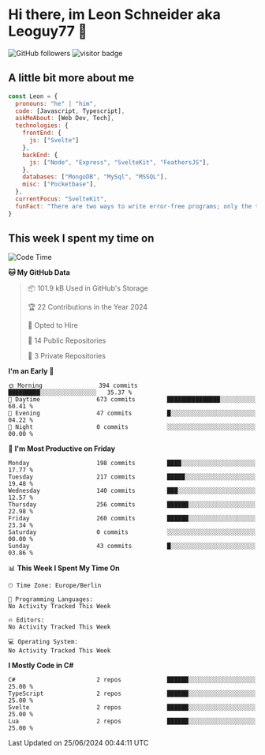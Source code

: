 # Hi there, im Leon Schneider aka Leoguy77 👋

![GitHub followers](https://img.shields.io/github/followers/leoguy77.svg?style=social&label=Followers) ![visitor badge](https://vbr.nathanchung.dev/badge?page_id=Leoguy77)

## A little bit more about me

```javascript
const Leon = {
  pronouns: "he" | "him",
  code: [Javascript, Typescript],
  askMeAbout: [Web Dev, Tech],
  technologies: {
    frontEnd: {
      js: ["Svelte"]
    },
    backEnd: {
      js: ["Node", "Express", "SvelteKit", "FeathersJS"],
    },
    databases: ["MongoDB", "MySql", "MSSQL"],
    misc: ["Pocketbase"],
  },
  currentFocus: "SvelteKit",
  funFact: "There are two ways to write error-free programs; only the third one works"
}
```

## This week I spent my time on

<!--START_SECTION:waka-->
![Code Time](http://img.shields.io/badge/Code%20Time-134%20hrs%2048%20mins-blue)

**🐱 My GitHub Data** 

> 📦 101.9 kB Used in GitHub's Storage 
 > 
> 🏆 22 Contributions in the Year 2024
 > 
> 💼 Opted to Hire
 > 
> 📜 14 Public Repositories 
 > 
> 🔑 3 Private Repositories 
 > 
**I'm an Early 🐤** 

```text
🌞 Morning                394 commits         █████████░░░░░░░░░░░░░░░░   35.37 % 
🌆 Daytime                673 commits         ███████████████░░░░░░░░░░   60.41 % 
🌃 Evening                47 commits          █░░░░░░░░░░░░░░░░░░░░░░░░   04.22 % 
🌙 Night                  0 commits           ░░░░░░░░░░░░░░░░░░░░░░░░░   00.00 % 
```
📅 **I'm Most Productive on Friday** 

```text
Monday                   198 commits         ████░░░░░░░░░░░░░░░░░░░░░   17.77 % 
Tuesday                  217 commits         █████░░░░░░░░░░░░░░░░░░░░   19.48 % 
Wednesday                140 commits         ███░░░░░░░░░░░░░░░░░░░░░░   12.57 % 
Thursday                 256 commits         ██████░░░░░░░░░░░░░░░░░░░   22.98 % 
Friday                   260 commits         ██████░░░░░░░░░░░░░░░░░░░   23.34 % 
Saturday                 0 commits           ░░░░░░░░░░░░░░░░░░░░░░░░░   00.00 % 
Sunday                   43 commits          █░░░░░░░░░░░░░░░░░░░░░░░░   03.86 % 
```


📊 **This Week I Spent My Time On** 

```text
🕑︎ Time Zone: Europe/Berlin

💬 Programming Languages: 
No Activity Tracked This Week

🔥 Editors: 
No Activity Tracked This Week

💻 Operating System: 
No Activity Tracked This Week
```

**I Mostly Code in C#** 

```text
C#                       2 repos             ██████░░░░░░░░░░░░░░░░░░░   25.00 % 
TypeScript               2 repos             ██████░░░░░░░░░░░░░░░░░░░   25.00 % 
Svelte                   2 repos             ██████░░░░░░░░░░░░░░░░░░░   25.00 % 
Lua                      2 repos             ██████░░░░░░░░░░░░░░░░░░░   25.00 % 
```




 Last Updated on 25/06/2024 00:44:11 UTC
<!--END_SECTION:waka-->
